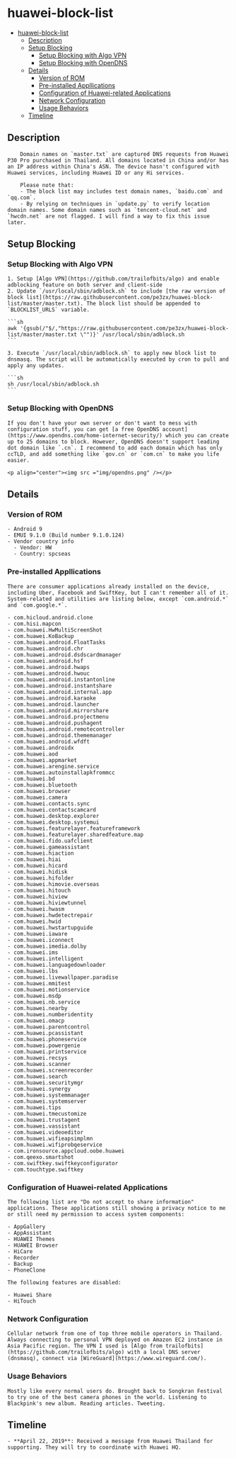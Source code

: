 # huawei-block-list

- [huawei-block-list](#huawei-block-list)
  - [Description](#description)
  - [Setup Blocking](#setup-blocking)
    - [Setup Blocking with Algo VPN](#setup-blocking-with-algo-vpn)
    - [Setup Blocking with OpenDNS](#setup-blocking-with-opendns)
  - [Details](#details)
    - [Version of ROM](#version-of-rom)
    - [Pre-installed Appllications](#pre-installed-appllications)
    - [Configuration of Huawei-related Applications](#configuration-of-huawei-related-applications)
    - [Network Configuration](#network-configuration)
    - [Usage Behaviors](#usage-behaviors)
  - [Timeline](#timeline)

## Description

        Domain names on `master.txt` are captured DNS requests from Huawei P30 Pro purchased in Thailand. All domains located in China and/or has an IP address within China's ASN. The device hasn't configured with Huawei services, including Huawei ID or any Hi services.

        Please note that:
        - The block list may includes test domain names, `baidu.com` and `qq.com`.
        - By relying on techniques in `update.py` to verify location domain names. Some domain names such as `tencent-cloud.net` and `hwcdn.net` are not flagged. I will find a way to fix this issue later.

## Setup Blocking

### Setup Blocking with Algo VPN

    1. Setup [Algo VPN](https://github.com/trailofbits/algo) and enable adblocking feature on both server and client-side
    2. Update `/usr/local/sbin/adblock.sh` to include [the raw version of block list](https://raw.githubusercontent.com/pe3zx/huawei-block-list/master/master.txt). The block list should be appended to `BLOCKLIST_URLS` variable.

    ```sh
    awk '{gsub(/"$/,"https://raw.githubusercontent.com/pe3zx/huawei-block-list/master/master.txt \"")}' /usr/local/sbin/adblock.sh
    ```

    3. Execute `/usr/local/sbin/adblock.sh` to apply new block list to dnsmasq. The script will be automatically executed by cron to pull and apply any updates.

    ```sh
    sh /usr/local/sbin/adblock.sh
    ```

### Setup Blocking with OpenDNS

    If you don't have your own server or don't want to mess with configuration stuff, you can get [a free OpenDNS account](https://www.opendns.com/home-internet-security/) which you can create up to 25 domains to block. However, OpenDNS doesn't support leading dot domain like `.cn`. I recommend to add each domain which has only ccTLD, and add something like `gov.cn` or `com.cn` to make you life easier.

    <p align="center"><img src ="img/opendns.png" /></p>

## Details

### Version of ROM

    - Android 9
    - EMUI 9.1.0 (Build number 9.1.0.124)
    - Vendor country info
      - Vendor: HW
      - Country: spcseas

### Pre-installed Appllications

    There are consumer applications already installed on the device, including Uber, Facebook and SwiftKey, but I can't remember all of it. System-related and utilities are listing below, except `com.android.*` and `com.google.*`.

    - com.hicloud.android.clone
    - com.hisi.mapcon
    - com.huawei.HwMultiScreenShot
    - com.huawei.KoBackup
    - com.huawei.android.FloatTasks
    - com.huawei.android.chr
    - com.huawei.android.dsdscardmanager
    - com.huawei.android.hsf
    - com.huawei.android.hwaps
    - com.huawei.android.hwouc
    - com.huawei.android.instantonline
    - com.huawei.android.instantshare
    - com.huawei.android.internal.app
    - com.huawei.android.karaoke
    - com.huawei.android.launcher
    - com.huawei.android.mirrorshare
    - com.huawei.android.projectmenu
    - com.huawei.android.pushagent
    - com.huawei.android.remotecontroller
    - com.huawei.android.thememanager
    - com.huawei.android.wfdft
    - com.huawei.androidx
    - com.huawei.aod
    - com.huawei.appmarket
    - com.huawei.arengine.service
    - com.huawei.autoinstallapkfrommcc
    - com.huawei.bd
    - com.huawei.bluetooth
    - com.huawei.browser
    - com.huawei.camera
    - com.huawei.contacts.sync
    - com.huawei.contactscamcard
    - com.huawei.desktop.explorer
    - com.huawei.desktop.systemui
    - com.huawei.featurelayer.featureframework
    - com.huawei.featurelayer.sharedfeature.map
    - com.huawei.fido.uafclient
    - com.huawei.gameassistant
    - com.huawei.hiaction
    - com.huawei.hiai
    - com.huawei.hicard
    - com.huawei.hidisk
    - com.huawei.hifolder
    - com.huawei.himovie.overseas
    - com.huawei.hitouch
    - com.huawei.hiview
    - com.huawei.hiviewtunnel
    - com.huawei.hwasm
    - com.huawei.hwdetectrepair
    - com.huawei.hwid
    - com.huawei.hwstartupguide
    - com.huawei.iaware
    - com.huawei.iconnect
    - com.huawei.imedia.dolby
    - com.huawei.ims
    - com.huawei.intelligent
    - com.huawei.languagedownloader
    - com.huawei.lbs
    - com.huawei.livewallpaper.paradise
    - com.huawei.mmitest
    - com.huawei.motionservice
    - com.huawei.msdp
    - com.huawei.nb.service
    - com.huawei.nearby
    - com.huawei.numberidentity
    - com.huawei.omacp
    - com.huawei.parentcontrol
    - com.huawei.pcassistant
    - com.huawei.phoneservice
    - com.huawei.powergenie
    - com.huawei.printservice
    - com.huawei.recsys
    - com.huawei.scanner
    - com.huawei.screenrecorder
    - com.huawei.search
    - com.huawei.securitymgr
    - com.huawei.synergy
    - com.huawei.systemmanager
    - com.huawei.systemserver
    - com.huawei.tips
    - com.huawei.tmecustomize
    - com.huawei.trustagent
    - com.huawei.vassistant
    - com.huawei.videoeditor
    - com.huawei.wifieapsimplmn
    - com.huawei.wifiprobqeservice
    - com.ironsource.appcloud.oobe.huawei
    - com.qeexo.smartshot
    - com.swiftkey.swiftkeyconfigurator
    - com.touchtype.swiftkey

### Configuration of Huawei-related Applications

    The following list are "Do not accept to share information" applications. These applications still showing a privacy notice to me or still need my permission to access system components:

    - AppGallery
    - AppAssistant
    - HUAWEI Themes
    - HUAWEI Browser
    - HiCare
    - Recorder
    - Backup
    - PhoneClone

    The following features are disabled:

    - Huawei Share
    - HiTouch

### Network Configuration

    Cellular network from one of top three mobile operators in Thailand. Always connecting to personal VPN deployed on Amazon EC2 instance in Asia Pacific region. The VPN I used is [Algo from trailofbits](https://github.com/trailofbits/algo) with a local DNS server (dnsmasq), connect via [WireGuard](https://www.wireguard.com/).

### Usage Behaviors

    Mostly like every normal users do. Brought back to Songkran Festival to try one of the best camera phones in the world. Listening to Blackpink's new album. Reading articles. Tweeting.

## Timeline

    - **April 22, 2019**: Received a message from Huawei Thailand for supporting. They will try to coordinate with Huawei HQ.
